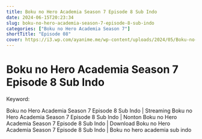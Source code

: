 ```yaml
---
title: Boku no Hero Academia Season 7 Episode 8 Sub Indo
date: 2024-06-15T20:23:34
slug: boku-no-hero-academia-season-7-episode-8-sub-indo
categories: ["Boku no Hero Academia Season 7"]
shortTitle: "Episode 08"
cover: https://i3.wp.com/ayanime.me/wp-content/uploads/2024/05/Boku-no-Hero-Academia-7th-Season-768x1051-1.jpg
---
```


# Boku no Hero Academia Season 7 Episode 8 Sub Indo

<iframe-loader iframe-src1="https://play.ayanime.me/include/fluidplayer/fluidplayer.php?VideoSrc1=https%3A%2F%2Fdrive.google.com%2Ffile%2Fd%2F1m0cTFRfisGIowJC4ntiM_cuSMLh32IDn%2Fpreview&VideoType1=video%2Fmp4&VideoQuality1=480p&VideoSrc2=https%3A%2F%2Fdrive.google.com%2Ffile%2Fd%2F18qd1FAwayb6b-jZx5DJJV5pLwmD3xwoG%2Fpreview&VideoType2=video%2Fmp4&VideoQuality2=720p&VideoSrc3=https%3A%2F%2Fdrive.google.com%2Ffile%2Fd%2F1TXX3TR45lGziBzwSd_TsJLDyULBgI1R7%2Fpreview&VideoType3=video%2Fmp4&VideoQuality3=1080p&VideoSrc4=&VideoType4=&VideoQuality4=&VideoPoster=&VideoTrack1=&kind1=&srclang1=&label1=&default1=&VideoTrack2=&kind2=&srclang2=&label2=&default2=&player=fluid+player&server=Drive+API&api=&width=100%25&height=900px" iframe-src2="https://drive.google.com/file/d/1TXX3TR45lGziBzwSd_TsJLDyULBgI1R7/preview"></iframe-loader>

Keyword:
<p>Boku no Hero Academia Season 7 Episode 8 Sub Indo | Streaming Boku no Hero Academia Season 7 Episode 8 Sub Indo | Nonton Boku no Hero Academia Season 7 Episode 8 Sub Indo | Download Boku no Hero Academia Season 7 Episode 8 Sub Indo | Boku no hero academia sub indo</p>

